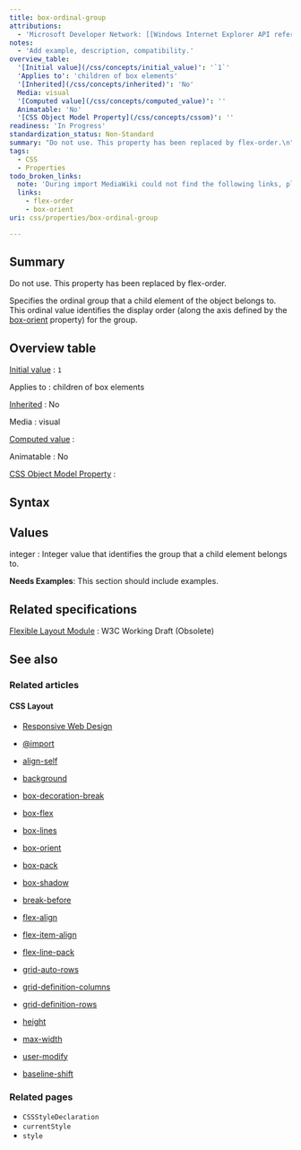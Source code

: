 ```yaml
---
title: box-ordinal-group
attributions:
  - 'Microsoft Developer Network: [[Windows Internet Explorer API reference](http://msdn.microsoft.com/en-us/library/ie/hh828809%28v=vs.85%29.aspx) Article]'
notes:
  - 'Add example, description, compatibility.'
overview_table:
  '[Initial value](/css/concepts/initial_value)': '`1`'
  'Applies to': 'children of box elements'
  '[Inherited](/css/concepts/inherited)': 'No'
  Media: visual
  '[Computed value](/css/concepts/computed_value)': ''
  Animatable: 'No'
  '[CSS Object Model Property](/css/concepts/cssom)': ''
readiness: 'In Progress'
standardization_status: Non-Standard
summary: "Do not use. This property has been replaced by flex-order.\n"
tags:
  - CSS
  - Properties
todo_broken_links:
  note: 'During import MediaWiki could not find the following links, please fix and adjust this list.'
  links:
    - flex-order
    - box-orient
uri: css/properties/box-ordinal-group

---
```

## <span>Summary</span>

Do not use. This property has been replaced by flex-order.

Specifies the ordinal group that a child element of the object belongs to. This ordinal value identifies the display order (along the axis defined by the [box-orient](/w/index.php?title=box-orient&action=edit&redlink=1) property) for the group.

## <span>Overview table</span>

[Initial value](/css/concepts/initial_value)
:   `1`

Applies to
:   children of box elements

[Inherited](/css/concepts/inherited)
:   No

Media
:   visual

[Computed value](/css/concepts/computed_value)
:

Animatable
:   No

[CSS Object Model Property](/css/concepts/cssom)
:

## <span>Syntax</span>

## <span>Values</span>

integer
:   Integer value that identifies the group that a child element belongs to.

**Needs Examples**: This section should include examples.

## <span>Related specifications</span>

[Flexible Layout Module](http://www.w3.org/TR/2009/WD-css3-flexbox-20090723/)
:   W3C Working Draft (Obsolete)

## <span>See also</span>

### <span>Related articles</span>

#### <span>CSS Layout</span>

-   [Responsive Web Design](/concepts/mobile_web/responsive_design)

-   [@import](/css/atrules/@import)

-   [align-self](/css/properties/align-self)

-   [background](/css/properties/background)

-   [box-decoration-break](/css/properties/box-decoration-break)

-   [box-flex](/css/properties/box-flex)

-   [box-lines](/css/properties/box-lines)

-   [box-orient](/css/properties/box-orient)

-   [box-pack](/css/properties/box-pack)

-   [box-shadow](/css/properties/box-shadow)

-   [break-before](/css/properties/break-before)

-   [flex-align](/css/properties/flex-align)

-   [flex-item-align](/css/properties/flex-item-align)

-   [flex-line-pack](/css/properties/flex-line-pack)

-   [grid-auto-rows](/css/properties/grid-auto-rows)

-   [grid-definition-columns](/css/properties/grid-definition-columns)

-   [grid-definition-rows](/css/properties/grid-definition-rows)

-   [height](/css/properties/height)

-   [max-width](/css/properties/max-width)

-   [user-modify](/css/properties/user-modify)

-   [baseline-shift](/svg/attributes/baseline-shift)

### <span>Related pages</span>

-   `CSSStyleDeclaration`
-   `currentStyle`
-   `style`
